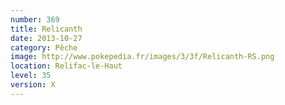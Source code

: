 ```yaml
---
number: 369
title: Relicanth
date: 2013-10-27
category: Pêche
image: http://www.pokepedia.fr/images/3/3f/Relicanth-RS.png
location: Relifac-le-Haut
level: 35
version: X
---
```

